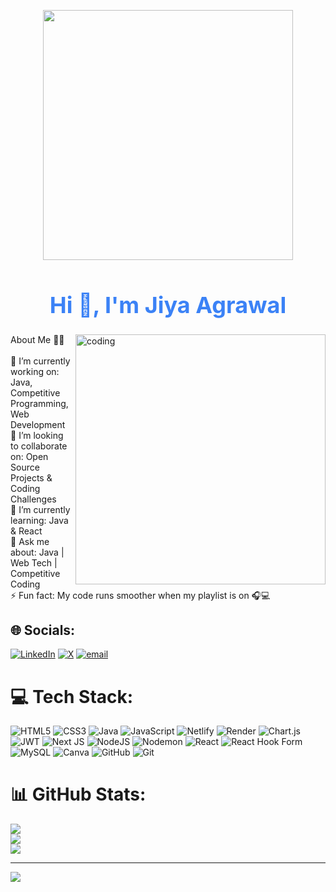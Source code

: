 

<p align="center">
  <img src="https://media1.giphy.com/media/v1.Y2lkPTc5MGI3NjExYXRheXA5OXJ4Z3ByMHI2YzYxZzcxM3A5aGcyNWN0YWM5ajhmY2hndiZlcD12MV9pbnRlcm5hbF9naWZfYnlfaWQmY3Q9Zw/LMcB8XospGZO8UQq87/giphy.gif" width="400" />
</p>

<h1 align="center" style="color: #3b82f6; font-size: 2.25rem;">Hi 👋, I'm Jiya Agrawal</h1>

<img align="right" alt="coding" width="400" src="https://media4.giphy.com/media/v1.Y2lkPTc5MGI3NjExOWt0bm03Zm8yMTltZzczeTRvNDE0cm5tNjlqYmxpcHc0cXN5eDB0OSZlcD12MV9pbnRlcm5hbF9naWZfYnlfaWQmY3Q9Zw/l46ChKeGsmsfE3Un6/giphy.gif">

About Me 👩‍💻<br><br>🎯 I’m currently working on: Java, Competitive Programming, Web Development <br>🤝 I’m looking to collaborate on: Open Source Projects & Coding Challenges <br>🌱 I’m currently learning: Java & React<br>💬 Ask me about: Java | Web Tech | Competitive Coding<br>⚡ Fun fact: My code runs smoother when my playlist is on 🎧💻<br>

## 🌐 Socials:
[![LinkedIn](https://img.shields.io/badge/LinkedIn-%230077B5.svg?logo=linkedin&logoColor=white)](https://linkedin.com/in/jiyaagrawal21) 
[![X](https://img.shields.io/badge/X-black.svg?logo=X&logoColor=white)](https://x.com/JiyaAgr) 
[![email](https://img.shields.io/badge/Email-D14836?logo=gmail&logoColor=white)](mailto:jiyaagrawal6395@gmail.com)

# 💻 Tech Stack:
![HTML5](https://img.shields.io/badge/html5-%23E34F26.svg?style=for-the-badge&logo=html5&logoColor=white) 
![CSS3](https://img.shields.io/badge/css3-%231572B6.svg?style=for-the-badge&logo=css3&logoColor=white) 
![Java](https://img.shields.io/badge/java-%23ED8B00.svg?style=for-the-badge&logo=openjdk&logoColor=white) 
![JavaScript](https://img.shields.io/badge/javascript-%23323330.svg?style=for-the-badge&logo=javascript&logoColor=%23F7DF1E) 
![Netlify](https://img.shields.io/badge/netlify-%23000000.svg?style=for-the-badge&logo=netlify&logoColor=#00C7B7) 
![Render](https://img.shields.io/badge/Render-%46E3B7.svg?style=for-the-badge&logo=render&logoColor=white) 
![Chart.js](https://img.shields.io/badge/chart.js-F5788D.svg?style=for-the-badge&logo=chart.js&logoColor=white) 
![JWT](https://img.shields.io/badge/JWT-black?style=for-the-badge&logo=JSON%20web%20tokens) 
![Next JS](https://img.shields.io/badge/Next-black?style=for-the-badge&logo=next.js&logoColor=white) 
![NodeJS](https://img.shields.io/badge/node.js-6DA55F?style=for-the-badge&logo=node.js&logoColor=white) 
![Nodemon](https://img.shields.io/badge/NODEMON-%23323330.svg?style=for-the-badge&logo=nodemon&logoColor=%BBDEAD) 
![React](https://img.shields.io/badge/react-%2320232a.svg?style=for-the-badge&logo=react&logoColor=%2361DAFB) 
![React Hook Form](https://img.shields.io/badge/React%20Hook%20Form-%23EC5990.svg?style=for-the-badge&logo=reacthookform&logoColor=white) 
![MySQL](https://img.shields.io/badge/mysql-4479A1.svg?style=for-the-badge&logo=mysql&logoColor=white) 
![Canva](https://img.shields.io/badge/Canva-%2300C4CC.svg?style=for-the-badge&logo=Canva&logoColor=white) 
![GitHub](https://img.shields.io/badge/github-%23121011.svg?style=for-the-badge&logo=github&logoColor=white) 
![Git](https://img.shields.io/badge/git-%23F05033.svg?style=for-the-badge&logo=git&logoColor=white)

# 📊 GitHub Stats:
![](https://github-readme-stats.vercel.app/api?username=Jiya-code21&theme=dark&hide_border=false&include_all_commits=false&count_private=false)<br/>
![](https://nirzak-streak-stats.vercel.app/?user=Jiya-code21&theme=dark&hide_border=false)<br/>
![](https://github-readme-stats.vercel.app/api/top-langs/?username=Jiya-code21&theme=dark&hide_border=false&include_all_commits=false&count_private=false&layout=compact)



---
[![](https://visitcount.itsvg.in/api?id=Jiya-code21&icon=0&color=0)](https://visitcount.itsvg.in)

<!-- Proudly created with GPRM ( https://gprm.itsvg.in ) -->
